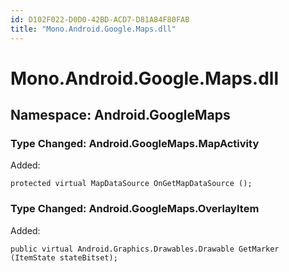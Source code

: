 ```yaml
---
id: D102F022-D0D0-42BD-ACD7-D81A84F80FAB
title: "Mono.Android.Google.Maps.dll"
---
```


<a name="Mono.Android.Google.Maps.dll" class="injected"></a>


# Mono.Android.Google.Maps.dll

 <a name="Namespace:_Android.GoogleMaps" class="injected"></a>


<h2 id="Android.GoogleMaps">Namespace: Android.GoogleMaps</h2>

 <a name="Type_Changed:_Android.GoogleMaps.MapActivity" class="injected"></a>


<h3 id="Android.GoogleMaps.MapActivity">Type Changed: Android.GoogleMaps.MapActivity</h3>

Added:

```
protected virtual MapDataSource OnGetMapDataSource ();
```

 <a name="Type_Changed:_Android.GoogleMaps.OverlayItem" class="injected"></a>


<h3 id="Android.GoogleMaps.OverlayItem">Type Changed: Android.GoogleMaps.OverlayItem</h3>

Added:

```
public virtual Android.Graphics.Drawables.Drawable GetMarker (ItemState stateBitset);
```

&nbsp;

